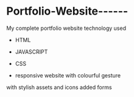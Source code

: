 # Portfolio-Website------
My complete portfolio website
technology used
- HTML
- JAVASCRIPT
- CSS

- responsive website with colourful gesture 

with stylish assets and icons
added forms 


